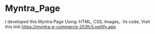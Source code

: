 # Myntra_Page
I developed this Myntra Page Using: HTML, CSS, Images, .Vs code, Visit this link https://myntra-e-commerce-253fc5.netlify.app
